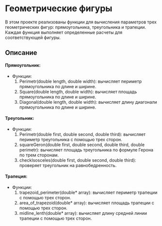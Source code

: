 # Геометрические фигуры
В этом проекте реализованы функции для вычисления параметров трех геометрических фигур: прямоугольника, треугольника и трапеции. Каждая функция выполняет определенные расчеты для соответствующей фигуры.
## Описание
#### Прямоугольник:
- Функции:
  1. Perimetr(double length, double width): вычисляет периметр прямоугольника по длине и ширине.
  2. Square(double length, double width): вычисляет площадь прямоугольника по длине и ширине.
  3. Diagonal(double length, double width): вычисляет длину диагонали прямоугольника по длине и ширине.

#### Треугольник:
- Функции:
  1. Perimetr(double first, double second, double third): вычисляет периметр треугольника с помощью трех сторон.
  2. squareGeron(double first, double second, double third, double perimetr): вычисляет площадь треугольника по формуле Герона по трем сторонам.
  3. checkIsosceles(double first, double second, double third): проверяет треугольник на равнобедренность.

#### Трапеция:
- Функции:
  1. trapezoid_perimeter(double* array): вычисляет периметр трапеции с помощью трех сторон.
  2. area_of_trapezoid(double* array): вычисляет площадь трапеции с помощью трех сторон.
  3. midline_lenth(double* array): вычисляет длину средней линии трапеции с помощью трех сторон.
 
